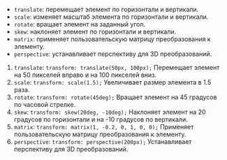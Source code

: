 - `translate`: перемещает элемент по горизонтали и вертикали.
- `scale`: изменяет масштаб элемента по горизонтали и вертикали.
- `rotate`: вращает элемент на заданный угол.
- `skew`: наклоняет элемент по горизонтали и вертикали.
- `matrix`: применяет пользовательскую матрицу преобразования к элементу.
- `perspective`: устанавливает перспективу для 3D преобразований.

1. `translate`: `transform: translate(50px, 100px);`
    Перемещает элемент на 50 пикселей вправо и на 100 пикселей вниз.
2. `scale`: `transform: scale(1.5);`
    Увеличивает размер элемента в 1.5 раза.
3. `rotate`: `transform: rotate(45deg);`
    Вращает элемент на 45 градусов по часовой стрелке.
4. `skew`: `transform: skew(20deg, -10deg);`
    Наклоняет элемент на 20 градусов по горизонтали и на -10 градусов по вертикали.
5. `matrix`: `transform: matrix(1, -0.2, 0, 1, 0, 0);`
    Применяет пользовательскую матрицу преобразования к элементу.
6. `perspective`: `transform: perspective(200px);`
    Устанавливает перспективу для 3D преобразований.



